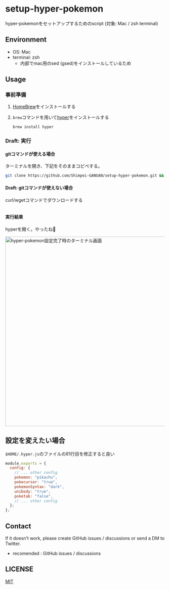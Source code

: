 # setup-hyper-pokemon

hyper-pokemonをセットアップするためのscript (対象: Mac / zsh terminal)

## Environment

- OS: Mac
- terminal: zsh
  - 内部でmac用のsed (gsed)をインストールしているため

## Usage

### 事前準備

1. [HomeBrew](https://brew.sh/ja/)をインストールする

2. `brew`コマンドを用いて[hyper](https://hyper.is/)をインストールする

   ```sh
   brew install hyper
   ```

### Draft: 実行

#### gitコマンドが使える場合

ターミナルを開き、下記をそのままコピペする。

```sh
git clone https://github.com/Shimpei-GANGAN/setup-hyper-pokemon.git && sh setup-hyper-pokemon/setup.sh
```

#### Draft: gitコマンドが使えない場合

curl/wgetコマンドでダウンロードする

```sh
```

#### 実行結果

hyperを開く。やったね🎉

<img
  src="https://github.com/Shimpei-GANGAN/setup-hyper-pokemon/assets/44604921/5dadae23-8392-4304-8c06-ac7db52ad7e4"
  width="600px"
  alt="hyper-pokemon設定完了時のターミナル画面"
/>

## 設定を変えたい場合

`$HOME/.hyper.js`のファイルの81行目を修正すると良い

```js
module.exports = {
  config: {
    // ... other config
    pokemon: "pikachu",
    pokecursor: "true",
    pokemonSyntax: "dark",
    unibody: "true",
    poketab: "false",
    // ... other config
  };
};
```

## Contact

If it doesn’t work, please create GitHub issues / discussions or send a DM to Twitter.

- recomended : GitHub issues / discussions

## LICENSE

[MIT](./LICENSE)

